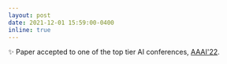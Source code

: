 ```yaml
---
layout: post
date: 2021-12-01 15:59:00-0400
inline: true
---
```


:sparkles: Paper accepted to one of the top tier AI conferences, [AAAI'22](https://aaai.org/Conferences/AAAI-22/).
